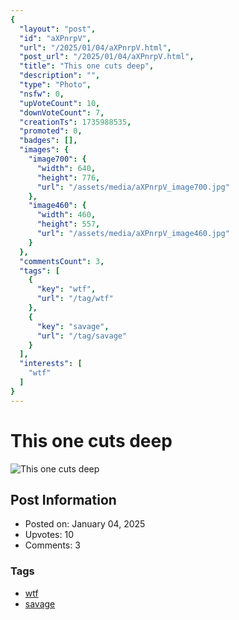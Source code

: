 ```yaml
---
{
  "layout": "post",
  "id": "aXPnrpV",
  "url": "/2025/01/04/aXPnrpV.html",
  "post_url": "/2025/01/04/aXPnrpV.html",
  "title": "This one cuts deep",
  "description": "",
  "type": "Photo",
  "nsfw": 0,
  "upVoteCount": 10,
  "downVoteCount": 7,
  "creationTs": 1735988535,
  "promoted": 0,
  "badges": [],
  "images": {
    "image700": {
      "width": 640,
      "height": 776,
      "url": "/assets/media/aXPnrpV_image700.jpg"
    },
    "image460": {
      "width": 460,
      "height": 557,
      "url": "/assets/media/aXPnrpV_image460.jpg"
    }
  },
  "commentsCount": 3,
  "tags": [
    {
      "key": "wtf",
      "url": "/tag/wtf"
    },
    {
      "key": "savage",
      "url": "/tag/savage"
    }
  ],
  "interests": [
    "wtf"
  ]
}
---
```


# This one cuts deep

![This one cuts deep](/assets/media/aXPnrpV_image700.jpg)

## Post Information

- Posted on: January 04, 2025
- Upvotes: 10
- Comments: 3

### Tags

- [wtf](/tag/wtf)
- [savage](/tag/savage)
